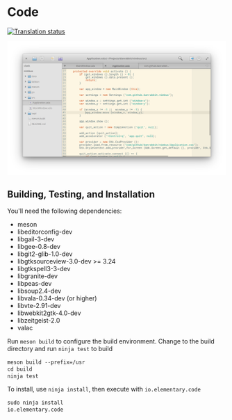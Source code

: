 # Code
[![Translation status](https://l10n.elementary.io/widgets/code/-/svg-badge.svg)](https://l10n.elementary.io/projects/code/?utm_source=widget)

![Screenshot](data/screenshot.png?raw=true)

## Building, Testing, and Installation

You'll need the following dependencies:
* meson
* libeditorconfig-dev
* libgail-3-dev
* libgee-0.8-dev
* libgit2-glib-1.0-dev
* libgtksourceview-3.0-dev >= 3.24
* libgtkspell3-3-dev
* libgranite-dev
* libpeas-dev
* libsoup2.4-dev
* libvala-0.34-dev (or higher)
* libvte-2.91-dev
* libwebkit2gtk-4.0-dev
* libzeitgeist-2.0
* valac

Run `meson build` to configure the build environment. Change to the build directory and run `ninja test` to build

    meson build --prefix=/usr
    cd build
    ninja test

To install, use `ninja install`, then execute with `io.elementary.code`

    sudo ninja install
    io.elementary.code
